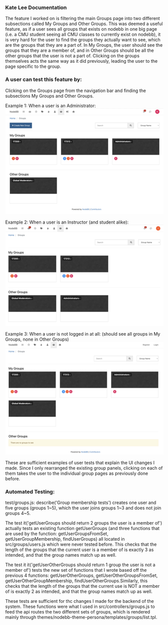 ### Kate Lee Documentation

The feature I worked on is filtering the main Groups page into two different subsections called My Groups and Other Groups. This was deemed a useful feature, as if a user sees all groups that exists on nodebb in one big page (i.e. a CMU student seeing all CMU classes to currently exist on nodebb), it is very hard for the user to find the groups they actually want to see, which are the groups that they are a part of. In My Groups, the user should see the groups that they are a member of, and in Other Groups should be all the other groups that the user is not a part of. Clicking on the groups themselves acts the same way as it did previously, leading the user to the page specific to the group.

### A user can test this feature by: 

Clicking on the Groups page from the navigation bar and finding the subsections My Groups and Other Groups.

Example 1: When a user is an Administrator: 
![Alt text](images/groups_page_admin.png)

Example 2: When a user is an Instructor (and student alike):
![Alt text](images/groups_page_instructor.png)

Example 3: When a user is not logged in at all: (should see all groups in My Groups, none in Other Groups)
![Alt text](images/groups_page_logged_out.png)

These are sufficient examples of user tests that explain the UI changes I made. Since I only rearranged the existing group panels, clicking on each of them takes the user to the individual group pages as previously done before. 

### Automated Testing: 

test/groups.js: describe('Group membership tests') creates one user and five groups (groups 1~5), which the user joins groups 1~3 and does not join groups 4~5.

The test it('getUserGroups should return 2 groups the user is a member of') actually tests an existing function getUserGroups (and three functions that are used by the function: getUserGroupsFromSet, getUserGroupMembership, findUserGroups) all located in src/groups/users.js which were never tested before. This checks that the length of the groups that the current user is a member of is exactly 3 as intended, and that the group names match up as well.

The test it it('getUserOtherGroups should return 1 group the user is not a member of') tests the new set of functions that I wrote based off the previous 4 functions: getUserOtherGroups, getUserOtherGroupsFromSet, getUserOtherGroupMembership, findUserOtherGroups.Similarly, this checks that the length of the groups that the current use is NOT a member of is exactly 2 as intended, and that the group names match up as well. 

These tests are sufficient for thc changes I made for the backend of the system. These functions were what I used in src/controllers/groups.js to feed the api routes the two different sets of groups, which is rendered mainly through themes/nodebb-theme-persona/templates/groups/list.tpl.